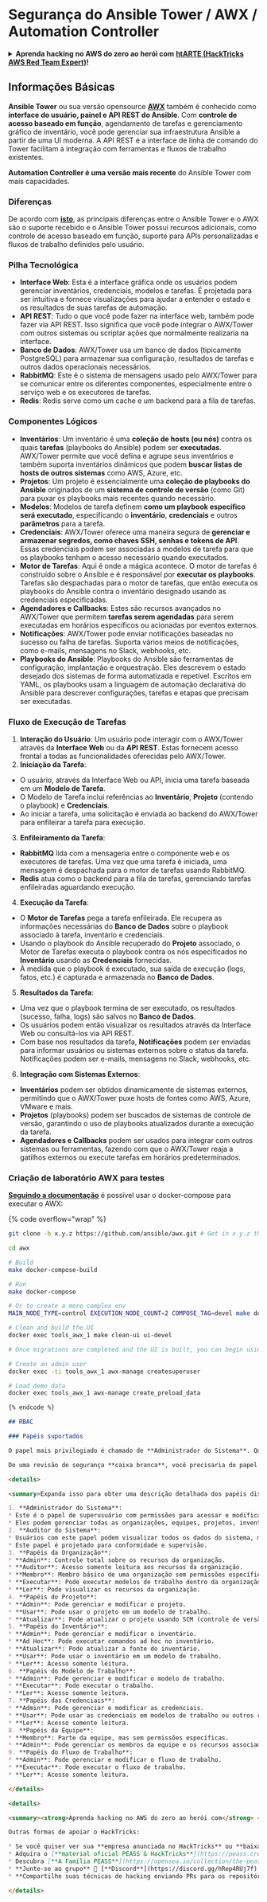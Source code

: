 # Segurança do Ansible Tower / AWX / Automation Controller

<details>

<summary><strong>Aprenda hacking no AWS do zero ao herói com</strong> <a href="https://training.hacktricks.xyz/courses/arte"><strong>htARTE (HackTricks AWS Red Team Expert)</strong></a><strong>!</strong></summary>

Outras formas de apoiar o HackTricks:

* Se você quer ver sua **empresa anunciada no HackTricks** ou **baixar o HackTricks em PDF**, confira os [**PLANOS DE ASSINATURA**](https://github.com/sponsors/carlospolop)!
* Adquira o [**material oficial PEASS & HackTricks**](https://peass.creator-spring.com)
* Descubra [**A Família PEASS**](https://opensea.io/collection/the-peass-family), nossa coleção de [**NFTs**](https://opensea.io/collection/the-peass-family) exclusivos
* **Junte-se ao grupo** 💬 [**Discord**](https://discord.gg/hRep4RUj7f) ou ao [**grupo do telegram**](https://t.me/peass) ou **siga-me** no **Twitter** 🐦 [**@carlospolopm**](https://twitter.com/carlospolopm)**.**
* **Compartilhe suas técnicas de hacking enviando PRs para os repositórios github do** [**HackTricks**](https://github.com/carlospolop/hacktricks) e [**HackTricks Cloud**](https://github.com/carlospolop/hacktricks-cloud).

</details>

## Informações Básicas

**Ansible Tower** ou sua versão opensource [**AWX**](https://github.com/ansible/awx) também é conhecido como **interface do usuário, painel e API REST do Ansible**. Com **controle de acesso baseado em função**, agendamento de tarefas e gerenciamento gráfico de inventário, você pode gerenciar sua infraestrutura Ansible a partir de uma UI moderna. A API REST e a interface de linha de comando do Tower facilitam a integração com ferramentas e fluxos de trabalho existentes.

**Automation Controller é uma versão mais recente** do Ansible Tower com mais capacidades.

### Diferenças

De acordo com [**isto**](https://blog.devops.dev/ansible-tower-vs-awx-under-the-hood-65cfec78db00), as principais diferenças entre o Ansible Tower e o AWX são o suporte recebido e o Ansible Tower possui recursos adicionais, como controle de acesso baseado em função, suporte para APIs personalizadas e fluxos de trabalho definidos pelo usuário.

### Pilha Tecnológica

* **Interface Web**: Esta é a interface gráfica onde os usuários podem gerenciar inventários, credenciais, modelos e tarefas. É projetada para ser intuitiva e fornece visualizações para ajudar a entender o estado e os resultados de suas tarefas de automação.
* **API REST**: Tudo o que você pode fazer na interface web, também pode fazer via API REST. Isso significa que você pode integrar o AWX/Tower com outros sistemas ou scriptar ações que normalmente realizaria na interface.
* **Banco de Dados**: AWX/Tower usa um banco de dados (tipicamente PostgreSQL) para armazenar sua configuração, resultados de tarefas e outros dados operacionais necessários.
* **RabbitMQ**: Este é o sistema de mensagens usado pelo AWX/Tower para se comunicar entre os diferentes componentes, especialmente entre o serviço web e os executores de tarefas.
* **Redis**: Redis serve como um cache e um backend para a fila de tarefas.

### Componentes Lógicos

* **Inventários**: Um inventário é uma **coleção de hosts (ou nós)** contra os quais **tarefas** (playbooks do Ansible) podem ser **executadas**. AWX/Tower permite que você defina e agrupe seus inventários e também suporta inventários dinâmicos que podem **buscar listas de hosts de outros sistemas** como AWS, Azure, etc.
* **Projetos**: Um projeto é essencialmente uma **coleção de playbooks do Ansible** originados de um **sistema de controle de versão** (como Git) para puxar os playbooks mais recentes quando necessário.
* **Modelos**: Modelos de tarefa definem **como um playbook específico será executado**, especificando o **inventário**, **credenciais** e outros **parâmetros** para a tarefa.
* **Credenciais**: AWX/Tower oferece uma maneira segura de **gerenciar e armazenar segredos, como chaves SSH, senhas e tokens de API**. Essas credenciais podem ser associadas a modelos de tarefa para que os playbooks tenham o acesso necessário quando executados.
* **Motor de Tarefas**: Aqui é onde a mágica acontece. O motor de tarefas é construído sobre o Ansible e é responsável por **executar os playbooks**. Tarefas são despachadas para o motor de tarefas, que então executa os playbooks do Ansible contra o inventário designado usando as credenciais especificadas.
* **Agendadores e Callbacks**: Estes são recursos avançados no AWX/Tower que permitem **tarefas serem agendadas** para serem executadas em horários específicos ou acionadas por eventos externos.
* **Notificações**: AWX/Tower pode enviar notificações baseadas no sucesso ou falha de tarefas. Suporta vários meios de notificações, como e-mails, mensagens no Slack, webhooks, etc.
* **Playbooks do Ansible**: Playbooks do Ansible são ferramentas de configuração, implantação e orquestração. Eles descrevem o estado desejado dos sistemas de forma automatizada e repetível. Escritos em YAML, os playbooks usam a linguagem de automação declarativa do Ansible para descrever configurações, tarefas e etapas que precisam ser executadas.

### Fluxo de Execução de Tarefas

1. **Interação do Usuário**: Um usuário pode interagir com o AWX/Tower através da **Interface Web** ou da **API REST**. Estas fornecem acesso frontal a todas as funcionalidades oferecidas pelo AWX/Tower.
2. **Iniciação da Tarefa**:
* O usuário, através da Interface Web ou API, inicia uma tarefa baseada em um **Modelo de Tarefa**.
* O Modelo de Tarefa inclui referências ao **Inventário**, **Projeto** (contendo o playbook) e **Credenciais**.
* Ao iniciar a tarefa, uma solicitação é enviada ao backend do AWX/Tower para enfileirar a tarefa para execução.
3. **Enfileiramento da Tarefa**:
* **RabbitMQ** lida com a mensageria entre o componente web e os executores de tarefas. Uma vez que uma tarefa é iniciada, uma mensagem é despachada para o motor de tarefas usando RabbitMQ.
* **Redis** atua como o backend para a fila de tarefas, gerenciando tarefas enfileiradas aguardando execução.
4. **Execução da Tarefa**:
* O **Motor de Tarefas** pega a tarefa enfileirada. Ele recupera as informações necessárias do **Banco de Dados** sobre o playbook associado à tarefa, inventário e credenciais.
* Usando o playbook do Ansible recuperado do **Projeto** associado, o Motor de Tarefas executa o playbook contra os nós especificados no **Inventário** usando as **Credenciais** fornecidas.
* À medida que o playbook é executado, sua saída de execução (logs, fatos, etc.) é capturada e armazenada no **Banco de Dados**.
5. **Resultados da Tarefa**:
* Uma vez que o playbook termina de ser executado, os resultados (sucesso, falha, logs) são salvos no **Banco de Dados**.
* Os usuários podem então visualizar os resultados através da Interface Web ou consultá-los via API REST.
* Com base nos resultados da tarefa, **Notificações** podem ser enviadas para informar usuários ou sistemas externos sobre o status da tarefa. Notificações podem ser e-mails, mensagens no Slack, webhooks, etc.
6. **Integração com Sistemas Externos**:
* **Inventários** podem ser obtidos dinamicamente de sistemas externos, permitindo que o AWX/Tower puxe hosts de fontes como AWS, Azure, VMware e mais.
* **Projetos** (playbooks) podem ser buscados de sistemas de controle de versão, garantindo o uso de playbooks atualizados durante a execução da tarefa.
* **Agendadores e Callbacks** podem ser usados para integrar com outros sistemas ou ferramentas, fazendo com que o AWX/Tower reaja a gatilhos externos ou execute tarefas em horários predeterminados.
### Criação de laboratório AWX para testes

[**Seguindo a documentação**](https://github.com/ansible/awx/blob/devel/tools/docker-compose/README.md) é possível usar o docker-compose para executar o AWX:

{% code overflow="wrap" %}
```bash
git clone -b x.y.z https://github.com/ansible/awx.git # Get in x.y.z the latest release version

cd awx

# Build
make docker-compose-build

# Run
make docker-compose

# Or to create a more complex env
MAIN_NODE_TYPE=control EXECUTION_NODE_COUNT=2 COMPOSE_TAG=devel make docker-compose

# Clean and build the UI
docker exec tools_awx_1 make clean-ui ui-devel

# Once migrations are completed and the UI is built, you can begin using AWX. The UI can be reached in your browser at https://localhost:8043/#/home, and the API can be found at https://localhost:8043/api/v2.

# Create an admin user
docker exec -ti tools_awx_1 awx-manage createsuperuser

# Load demo data
docker exec tools_awx_1 awx-manage create_preload_data
```
```markdown
{% endcode %}

## RBAC

### Papéis suportados

O papel mais privilegiado é chamado de **Administrador do Sistema**. Qualquer pessoa com este papel pode **modificar qualquer coisa**.

De uma revisão de segurança **caixa branca**, você precisaria do papel de **Auditor do Sistema**, que permite **visualizar todos os dados do sistema** mas não pode fazer nenhuma alteração. Outra opção seria obter o papel de **Auditor da Organização**, mas seria melhor obter o outro.

<details>

<summary>Expanda isso para obter uma descrição detalhada dos papéis disponíveis</summary>

1. **Administrador do Sistema**:
* Este é o papel de superusuário com permissões para acessar e modificar qualquer recurso no sistema.
* Eles podem gerenciar todas as organizações, equipes, projetos, inventários, modelos de trabalho, etc.
2. **Auditor do Sistema**:
* Usuários com este papel podem visualizar todos os dados do sistema, mas não podem fazer alterações.
* Este papel é projetado para conformidade e supervisão.
3. **Papéis da Organização**:
* **Admin**: Controle total sobre os recursos da organização.
* **Auditor**: Acesso somente leitura aos recursos da organização.
* **Membro**: Membro básico de uma organização sem permissões específicas.
* **Executar**: Pode executar modelos de trabalho dentro da organização.
* **Ler**: Pode visualizar os recursos da organização.
4. **Papéis do Projeto**:
* **Admin**: Pode gerenciar e modificar o projeto.
* **Usar**: Pode usar o projeto em um modelo de trabalho.
* **Atualizar**: Pode atualizar o projeto usando SCM (controle de versão).
5. **Papéis do Inventário**:
* **Admin**: Pode gerenciar e modificar o inventário.
* **Ad Hoc**: Pode executar comandos ad hoc no inventário.
* **Atualizar**: Pode atualizar a fonte do inventário.
* **Usar**: Pode usar o inventário em um modelo de trabalho.
* **Ler**: Acesso somente leitura.
6. **Papéis do Modelo de Trabalho**:
* **Admin**: Pode gerenciar e modificar o modelo de trabalho.
* **Executar**: Pode executar o trabalho.
* **Ler**: Acesso somente leitura.
7. **Papéis das Credenciais**:
* **Admin**: Pode gerenciar e modificar as credenciais.
* **Usar**: Pode usar as credenciais em modelos de trabalho ou outros recursos relevantes.
* **Ler**: Acesso somente leitura.
8. **Papéis da Equipe**:
* **Membro**: Parte da equipe, mas sem permissões específicas.
* **Admin**: Pode gerenciar os membros da equipe e os recursos associados.
9. **Papéis do Fluxo de Trabalho**:
* **Admin**: Pode gerenciar e modificar o fluxo de trabalho.
* **Executar**: Pode executar o fluxo de trabalho.
* **Ler**: Acesso somente leitura.

</details>

<details>

<summary><strong>Aprenda hacking no AWS do zero ao herói com</strong> <a href="https://training.hacktricks.xyz/courses/arte"><strong>htARTE (HackTricks AWS Red Team Expert)</strong></a><strong>!</strong></summary>

Outras formas de apoiar o HackTricks:

* Se você quiser ver sua **empresa anunciada no HackTricks** ou **baixar o HackTricks em PDF**, confira os [**PLANOS DE ASSINATURA**](https://github.com/sponsors/carlospolop)!
* Adquira o [**material oficial PEASS & HackTricks**](https://peass.creator-spring.com)
* Descubra [**A Família PEASS**](https://opensea.io/collection/the-peass-family), nossa coleção de [**NFTs**](https://opensea.io/collection/the-peass-family) exclusivos
* **Junte-se ao grupo** 💬 [**Discord**](https://discord.gg/hRep4RUj7f) ou ao [**grupo do telegram**](https://t.me/peass) ou **siga**-me no **Twitter** 🐦 [**@carlospolopm**](https://twitter.com/carlospolopm)**.**
* **Compartilhe suas técnicas de hacking enviando PRs para os repositórios do GitHub** [**HackTricks**](https://github.com/carlospolop/hacktricks) e [**HackTricks Cloud**](https://github.com/carlospolop/hacktricks-cloud).

</details>
```
